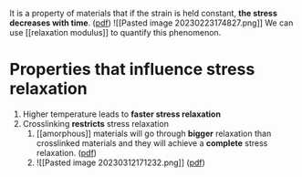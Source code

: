 It is a property of materials that if the strain is held constant, **the stress decreases with time**. ([pdf](zotero://open-pdf/library/items/ZQSHVHBK?page=11&annotation=36P3RQ4E))
![[Pasted image 20230223174827.png]]
We can use [[relaxation modulus]] to quantify this phenomenon. 

# Properties that influence stress relaxation 
1. Higher temperature leads to **faster stress relaxation** 
2. Crosslinking **restricts** stress relaxation 
	1. [[amorphous]] materials will go through **bigger** relaxation than crosslinked materials and they will achieve a **complete** stress relaxation. ([pdf](zotero://open-pdf/library/items/PXFCS2FM?page=7&annotation=VTXDSNRB))
	2. ![[Pasted image 20230312171232.png]]
([pdf](zotero://open-pdf/library/items/ZQSHVHBK?page=14&annotation=BE95UFWW))